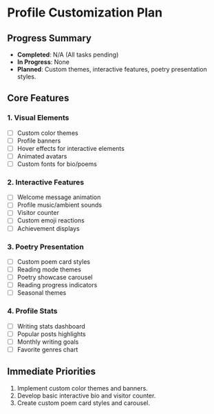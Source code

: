# Profile Customization Plan

## Progress Summary
- **Completed**: N/A (All tasks pending)
- **In Progress**: None
- **Planned**: Custom themes, interactive features, poetry presentation styles.

## Core Features
### 1. Visual Elements
- [ ] Custom color themes
- [ ] Profile banners
- [ ] Hover effects for interactive elements
- [ ] Animated avatars
- [ ] Custom fonts for bio/poems

### 2. Interactive Features
- [ ] Welcome message animation
- [ ] Profile music/ambient sounds
- [ ] Visitor counter
- [ ] Custom emoji reactions
- [ ] Achievement displays

### 3. Poetry Presentation
- [ ] Custom poem card styles
- [ ] Reading mode themes
- [ ] Poetry showcase carousel
- [ ] Reading progress indicators
- [ ] Seasonal themes

### 4. Profile Stats
- [ ] Writing stats dashboard
- [ ] Popular posts highlights
- [ ] Monthly writing goals
- [ ] Favorite genres chart

## Immediate Priorities
1. Implement custom color themes and banners.
2. Develop basic interactive bio and visitor counter.
3. Create custom poem card styles and carousel.
